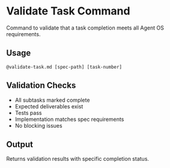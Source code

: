 # Validate Task Command

Command to validate that a task completion meets all Agent OS requirements.

## Usage
`@validate-task.md [spec-path] [task-number]`

## Validation Checks
- All subtasks marked complete
- Expected deliverables exist
- Tests pass
- Implementation matches spec requirements
- No blocking issues

## Output
Returns validation results with specific completion status.
